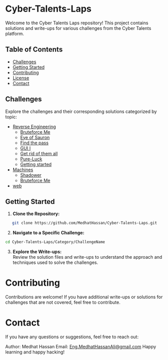# Cyber-Talents-Laps
Welcome to the Cyber Talents Laps repository! This project contains solutions and write-ups for various challenges from the Cyber Talents platform.

## Table of Contents
- [Challenges](#challenges)
- [Getting Started](#getting-started)
- [Contributing](#contributing)
- [License](#license)
- [Contact](#contact)

## Challenges
Explore the challenges and their corresponding solutions categorized by topic:

- [Reverse Engineering](ReverseEngineering)
  - [Bruteforce Me](ReverseEngineering/Bruteforce%20Me/Findings.md)   
  - [Eye of Sauron](ReverseEngineering/EyeofSauron/Findings.md)   
  - [Find the pass](ReverseEngineering/Find%20the%20Pass/Findings.md)   
  - [GUI I](ReverseEngineering/GUI_I/Findings.md)   
  - [Get rid of them all](ReverseEngineering/Get-rid-of-them-all/Findings.md)   
  - [Pure-Luck](ReverseEngineering/Pure-Luck/Findings.md)   
  - [Getting started](ReverseEngineering/getting-started/Findings.md)   
- [Machines](Machines)
  - [Shadower](Machines/shadower/Findings.md)  
  - [Bruteforce Me](Machines/version/Findings.md)  
- [web](Web/bypasstheworld/Findings.md)

## Getting Started

1. **Clone the Repository:**
```bash
   git clone https://github.com/MedhatHassan/Cyber-Talents-Laps.git
```
2. **Navigate to a Specific Challenge:**
```bash
cd Cyber-Talents-Laps/Category/ChallengeName
```
3. **Explore the Write-ups:** <br>
Review the solution files and write-ups to understand the approach and techniques used to solve the challenges.

# Contributing
Contributions are welcome! If you have additional write-ups or solutions for challenges that are not covered, feel free to contribute.

# Contact
If you have any questions or suggestions, feel free to reach out:

Author: Medhat Hassan
Email: Eng.MedhatHassanAli@gmail.com
Happy learning and happy hacking!
